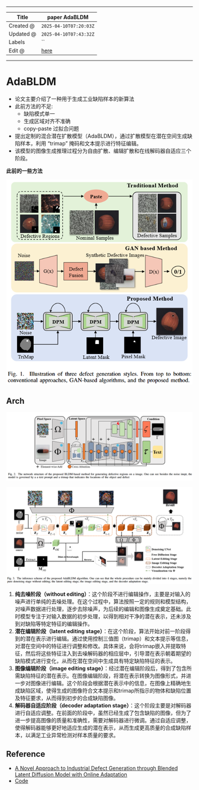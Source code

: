 -----

| Title     | paper AdaBLDM                                         |
| --------- | ----------------------------------------------------- |
| Created @ | `2025-04-10T07:20:03Z`                                |
| Updated @ | `2025-04-10T07:43:32Z`                                |
| Labels    | \`\`                                                  |
| Edit @    | [here](https://github.com/junxnone/aiwiki/issues/510) |

-----

# AdaBLDM

  - 论文主要介绍了一种用于生成工业缺陷样本的新算法
  - 此前方法的不足:
      - 缺陷模式单一
      - 生成区域对齐不准确
      - copy-paste 过拟合问题
  - 提出定制的混合潜在扩散模型（AdaBLDM），通过扩散模型在潜在空间生成缺陷样本，利用 “trimap” 掩码和文本提示进行特征编辑。
  - 该模型的图像生成推理过程分为自由扩散、编辑扩散和在线解码器自适应三个阶段。

**此前的一些方法**

![Image](media/d8c71b4ac4d42be44dd01caba4bf7f42509cdd53.png)

## Arch

![Image](media/0e6b4e2e283b61ccc191113f7ded6937d9b9e656.png)

![Image](media/c3ec6eb4f3a772ff3a410459872b51586f7e4079.png)

1.  **纯去噪阶段（without
    editing）**：这个阶段不进行编辑操作，主要是对输入的噪声进行单纯的去噪处理。在这个过程中，算法按照一定的规则和模型结构，对噪声数据进行处理，逐步去除噪声，为后续的编辑和图像生成奠定基础。此时模型专注于对输入数据的初步处理，以得到相对干净的潜在表示，还未涉及到对缺陷等特定特征的编辑操作。
2.  **潜在编辑阶段（latent editing
    stage）**：在这个阶段，算法开始对前一阶段得到的潜在表示进行编辑。通过使用控制三值图（trimap）和文本提示等信息，对潜在空间中的特征进行调整和修改。具体来说，会将trimap嵌入并提取特征，然后将这些特征注入到去噪解码器的相应层中，引导潜在表示朝着期望的缺陷模式进行变化，从而在潜在空间中生成具有特定缺陷特征的表示。
3.  **图像编辑阶段（image editing
    stage）**：经过潜在编辑阶段后，得到了包含所需缺陷特征的潜在表示。在图像编辑阶段，将潜在表示转换为图像形式，并进一步对图像进行编辑。这个阶段会根据潜在表示中的信息，在图像上精确地生成缺陷区域，使得生成的图像符合文本提示和trimap所指示的物体和缺陷位置及特征要求，从而得到初步的合成缺陷图像。
4.  **解码器自适应阶段（decoder adaptation
    stage）**：这个阶段主要是对解码器进行自适应调整。在前面的阶段中，虽然已经生成了包含缺陷的图像，但为了进一步提高图像的质量和准确性，需要对解码器进行微调。通过自适应调整，使得解码器能够更好地适应生成的潜在表示，从而生成更高质量的合成缺陷样本，以满足工业异常检测对样本质量的要求。

## Reference

  - [A Novel Approach to Industrial Defect Generation through Blended
    Latent Diffusion Model with Online
    Adaptation](https://arxiv.org/abs/2402.19330)
  - [Code](https://github.com/GrandpaXun242/AdaBLDM)
